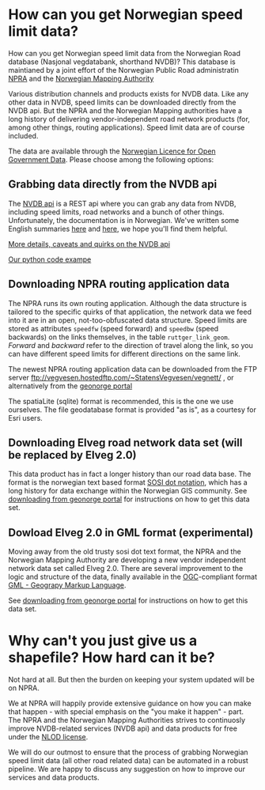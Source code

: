 # How can you get Norwegian speed limit data?

How can you get Norwegian speed limit data from the Norwegian Road database (Nasjonal vegdatabank, shorthand NVDB)? This database is maintianed by a joint effort of the Norwegian Public Road administratin [NPRA](https://www.vegvesen.no/en/?lang=en)
and the [Norwegian Mapping Authority](https://kartverket.no/en)

Various distribution channels and products exists for NVDB data. Like any other data in NVDB, speed limits can be downloaded directly from the NVDB api. But the NPRA and the Norwegian Mapping authorities have a long history of delivering vendor-independent road network products (for, among other things,  routing applications). Speed limit data are of course included. 

The data are available through the [Norwegian Licence for Open Government Data](https://data.norge.no/nlod/en/). Please choose among the following options:

## Grabbing data directly from the NVDB api 

The [NVDB api](https://nvdbapiles-v3.atlas.vegvesen.no/dokumentasjon/) is a REST api where you can grab any data from NVDB, including speed limits, road networks and a bunch of other things. Unfortunately, the documentation is in Norwegian. We've written some English summaries [here](https://www.vegdata.no/2014/02/19/a-little-note-to-oor-our-international-fans/) and [here](https://nvdbtransportportal.vegdata.no/), we hope you'll find them helpful. 

[More details, caveats and quirks on the NVDB api](./grabbing-from-NVDBapi.md)

[Our python code exampe](./grab-from-nvdbapi-w-python.md)

## Downloading NPRA routing application data 

The NPRA runs its own routing application. Although the data structure is tailored to the specific quirks of that application, the network data we feed into it are in an open, not-too-obfuscated data structure. Speed limits are stored as attributes `speedfw` (speed forward) and `speedbw` (speed backwards) on the links themselves, in the table `ruttger_link_geom`. _Forward_ and _backward_ refer to the direction of travel along the link, so you can have different speed limits for different directions on the same link. 

The newest NPRA routing application data can be downloaded from the FTP server ftp://vegvesen.hostedftp.com/~StatensVegvesen/vegnett/ , or alternatively from the [geonorge portal](./dowloading-from-geonorge-portal.md)

The spatiaLite (sqlite) format is recommended, this is the one we use ourselves. The file geodatabase format is provided "as is", as a courtesy for Esri users.  

## Downloading Elveg road network data set (will be replaced by Elveg 2.0)

This data product has in fact a longer history than our road data base. The format is the norwegian text based format [SOSI dot notation](https://en.wikipedia.org/wiki/SOSI), which has a long history for data exchange within the Norwegian GIS community. See [downloading from geonorge portal](./dowloading-from-geonorge-portal.md) for instructions on how to get this data set. 

## Dowload Elveg 2.0 in GML format (experimental)

Moving away from the old trusty sosi dot text format, the NPRA and the Norwegian Mapping Authority are developing a new vendor independent network data set called Elveg 2.0. There are several improvement to the logic and structure of the data, finally available in the [OGC](https://www.ogc.org/)-compliant format [GML - Geograpy Markup Language](https://en.wikipedia.org/wiki/Geography_Markup_Language). 

See [downloading from geonorge portal](./dowloading-from-geonorge-portal.md) for instructions on how to get this data set. 

# Why can't you just give us a shapefile? How hard can it be? 

Not hard at all. But then the burden on keeping your system updated will be on NPRA. 

We at NPRA will happily provide extensive guidance on how you can make that happen - with special emphasis on the "you make it happen" - part. The NPRA and the Norwegian Mapping Authorities strives to continuosly improve NVDB-related services (NVDB api) and data products for free under the [NLOD license](https://data.norge.no/nlod/en/).   

We will do our outmost to ensure that the process of grabbing Norwegian speed limit data (all other road related data) can be automated in a robust pipeline. We are happy to discuss any suggestion on how to improve our services and data products. 
